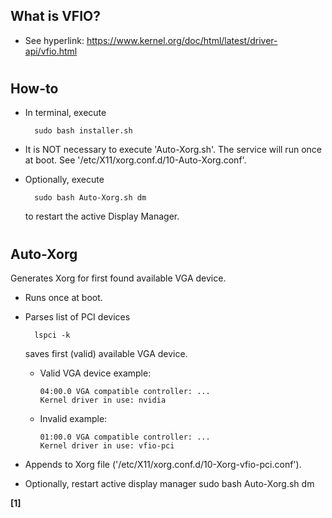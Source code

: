 ## What is VFIO?
* See hyperlink:  https://www.kernel.org/doc/html/latest/driver-api/vfio.html

#
## How-to
* In terminal, execute
 
        sudo bash installer.sh
* It is NOT necessary to execute 'Auto-Xorg.sh'. The service will run once at boot. See '/etc/X11/xorg.conf.d/10-Auto-Xorg.conf'.
* Optionally, execute

        sudo bash Auto-Xorg.sh dm
  to restart the active Display Manager.

#
## Auto-Xorg
Generates Xorg for first found available VGA device.
* Runs once at boot.
* Parses list of PCI devices

        lspci -k
  saves first (valid) available VGA device.
  * Valid VGA device example:

        04:00.0 VGA compatible controller: ...
        Kernel driver in use: nvidia
  * Invalid example:

        01:00.0 VGA compatible controller: ...
        Kernel driver in use: vfio-pci
* Appends to Xorg file ('/etc/X11/xorg.conf.d/10-Xorg-vfio-pci.conf').
* Optionally, restart active display manager
        sudo bash Auto-Xorg.sh dm

**[1]**

